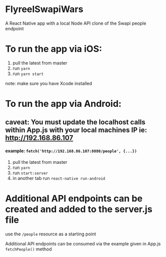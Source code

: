 # FlyreelSwapiWars
A React Native app with a local Node API clone of the Swapi people endpoint

# To run the app via iOS:
1. pull the latest from master
2. run `yarn`
3. run `yarn start`

note: make sure you have Xcode installed

# To run the app via Android:
## caveat: You must update the localhost calls within App.js with your local machines IP ie: http://192.168.86.107
#### example: ```fetch('http://192.168.86.107:8080/people', {...})```
1. pull the latest from master
2. run `yarn`
3. run `start:server`
4. in another tab run `react-native run-android`

# Additional API endpoints can be created and added to the server.js file
use the `/people` resource as a starting point

Additional API endpoints can be consumed via the example given in App.js `fetchPeople()` method
